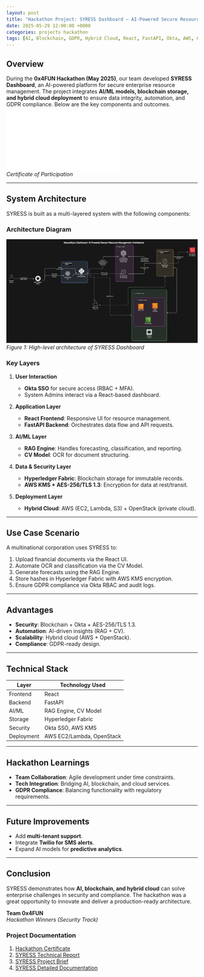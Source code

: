 ```yaml
---
layout: post
title: "Hackathon Project: SYRESS Dashboard – AI-Powered Secure Resource Management"
date: 2025-05-29 12:00:00 +0000
categories: projects hackathon
tags: [AI, Blockchain, GDPR, Hybrid Cloud, React, FastAPI, Okta, AWS, OpenStack]
---
```


## Overview
During the **0x4FUN Hackathon (May 2025)**, our team developed **SYRESS Dashboard**, an AI-powered platform for secure enterprise resource management. The project integrates **AI/ML models, blockchain storage, and hybrid cloud deployment** to ensure data integrity, automation, and GDPR compliance. Below are the key components and outcomes.

![Hackathon Participation Certificate](/images/competitions/syress/hacknbiz.pdf)  
*Certificate of Participation*

---

## System Architecture
SYRESS is built as a multi-layered system with the following components:

### Architecture Diagram
![SYRESS Architecture Diagram](/images/competitions/syress/architecture_diagram.png)  
*Figure 1: High-level architecture of SYRESS Dashboard*

### Key Layers
1. **User Interaction**  
   - **Okta SSO** for secure access (RBAC + MFA).  
   - System Admins interact via a React-based dashboard.

2. **Application Layer**  
   - **React Frontend**: Responsive UI for resource management.  
   - **FastAPI Backend**: Orchestrates data flow and API requests.

3. **AI/ML Layer**  
   - **RAG Engine**: Handles forecasting, classification, and reporting.  
   - **CV Model**: OCR for document structuring.

4. **Data & Security Layer**  
   - **Hyperledger Fabric**: Blockchain storage for immutable records.  
   - **AWS KMS + AES-256/TLS 1.3**: Encryption for data at rest/transit.

5. **Deployment Layer**  
   - **Hybrid Cloud**: AWS (EC2, Lambda, S3) + OpenStack (private cloud).

---

## Use Case Scenario
A multinational corporation uses SYRESS to:  
1. Upload financial documents via the React UI.  
2. Automate OCR and classification via the CV Model.  
3. Generate forecasts using the RAG Engine.  
4. Store hashes in Hyperledger Fabric with AWS KMS encryption.  
5. Ensure GDPR compliance via Okta RBAC and audit logs.

---

## Advantages
- **Security**: Blockchain + Okta + AES-256/TLS 1.3.  
- **Automation**: AI-driven insights (RAG + CV).  
- **Scalability**: Hybrid cloud (AWS + OpenStack).  
- **Compliance**: GDPR-ready design.

---

## Technical Stack
| Layer               | Technology Used          |
|---------------------|--------------------------|
| Frontend            | React                    |
| Backend             | FastAPI                  |
| AI/ML               | RAG Engine, CV Model     |
| Storage             | Hyperledger Fabric       |
| Security            | Okta SSO, AWS KMS        |
| Deployment          | AWS EC2/Lambda, OpenStack|

---

## Hackathon Learnings
- **Team Collaboration**: Agile development under time constraints.  
- **Tech Integration**: Bridging AI, blockchain, and cloud services.  
- **GDPR Compliance**: Balancing functionality with regulatory requirements.

---

## Future Improvements
- Add **multi-tenant support**.  
- Integrate **Twilio for SMS alerts**.  
- Expand AI models for **predictive analytics**.

---

## Conclusion
SYRESS demonstrates how **AI, blockchain, and hybrid cloud** can solve enterprise challenges in security and compliance. The hackathon was a great opportunity to innovate and deliver a production-ready architecture.

**Team 0x4FUN**  
*Hackathon Winners (Security Track)*  

### Project Documentation
1. [Hackathon Certificate](/images/competitions/syress/hacknbiz.pdf)  
2. [SYRESS Technical Report](/images/competitions/syress/technical_report.pdf)  
3. [SYRESS Project Brief](/images/competitions/syress/SyRess.pdf)  
4. [SYRESS Detailed Documentation](/images/competitions/syress/SyRess_doc.pdf)  
